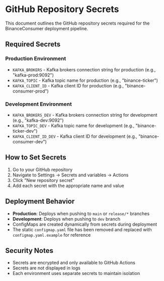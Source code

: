 # GitHub Repository Secrets

This document outlines the GitHub repository secrets required for the BinanceConsumer deployment pipeline.

## Required Secrets

### Production Environment
- `KAFKA_BROKERS` - Kafka brokers connection string for production (e.g., "kafka-prod:9092")
- `KAFKA_TOPIC` - Kafka topic name for production (e.g., "binance-ticker")
- `KAFKA_CLIENT_ID` - Kafka client ID for production (e.g., "binance-consumer-prod")

### Development Environment
- `KAFKA_BROKERS_DEV` - Kafka brokers connection string for development (e.g., "kafka-dev:9092")
- `KAFKA_TOPIC_DEV` - Kafka topic name for development (e.g., "binance-ticker-dev")
- `KAFKA_CLIENT_ID_DEV` - Kafka client ID for development (e.g., "binance-consumer-dev")

## How to Set Secrets

1. Go to your GitHub repository
2. Navigate to Settings → Secrets and variables → Actions
3. Click "New repository secret"
4. Add each secret with the appropriate name and value

## Deployment Behavior

- **Production**: Deploys when pushing to `main` or `release/*` branches
- **Development**: Deploys when pushing to `dev` branch
- ConfigMaps are created dynamically from secrets during deployment
- The static `configmap.yaml` file has been removed and replaced with `configmap.yaml.example` for reference

## Security Notes

- Secrets are encrypted and only available to GitHub Actions
- Secrets are not displayed in logs
- Each environment uses separate secrets to maintain isolation